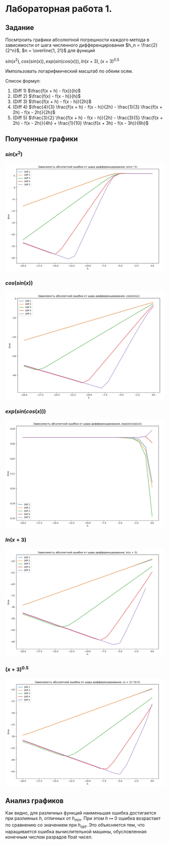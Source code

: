 # Лабораторная работа 1.

## Задание
Посмтроить графики абсолютной погрешности каждого метода в зависимости от шага численного дифференцирования $h_n = \frac{2}{2^n}$, $n = \overline{1, 21}$ для функций

$sin(x^2), cos(sin(x)), exp(sin(cos(x))), ln(x + 3), (x + 3)^{0.5}$

Импользовать логарифмический масштаб по обеим осям. 

Список формул:

1. (Diff 1) $\frac{f(x + h) - f(x)}{h}$
2. (Diff 2) $\frac{f(x) - f(x - h)}{h}$
3. (Diff 3) $\frac{f(x + h) - f(x - h)}{2h}$
4. (Diff 4) $\frac{4}{3} \frac{f(x + h) - f(x - h)}{2h} - \frac{1}{3} \frac{f(x + 2h) - f(x - 2h)}{2h}$
5. (Diff 5) $\frac{3}{2} \frac{f(x + h) - f(x - h)}{2h} - \frac{3}{5} \frac{f(x + 2h) - f(x - 2h)}{4h} + \frac{1}{10} \frac{f(x + 3h) - f(x - 3h)}{6h}$

## Полученные графики

### $sin(x^2)$
![](./imgs/sinx2.png)

### $cos(sin(x))$

![](./imgs/cossin.png)

### $exp(sin(cos(x)))$
![](./imgs/expsincos.png)

### $ln(x + 3)$
![](./imgs/ln3.png)

### $(x + 3)^{0.5}$
![](./imgs/sqrt.png)


## Анализ графиков
Как видно, для различных функций наименьшая ошибка достигается при разлияных $h$, отличных от $h_{min}$.
При этом $h \mapsto 0$ ошибка возрастает по сравнению со значением при $h_{opt}$. Это объясняется тем, что наращивается ошибка вычислительной машины, обусловленная конечным числом разрадов float чисел.
